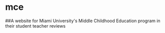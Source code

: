 # mce

##A website for Miami University's Middle Childhood Education program in their student teacher reviews
